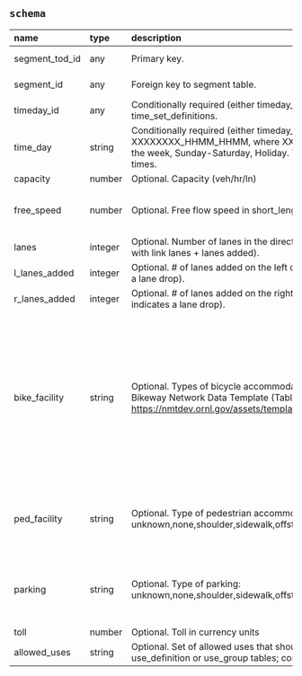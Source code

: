 ## `schema`

| name           | type    | description                                                                                                                                                                                 | constraints                                                                                                                                                                                               | warnings                       |
|:---------------|:--------|:--------------------------------------------------------------------------------------------------------------------------------------------------------------------------------------------|:----------------------------------------------------------------------------------------------------------------------------------------------------------------------------------------------------------|:-------------------------------|
| segment_tod_id | any     | Primary key.                                                                                                                                                                                | {'required': True}                                                                                                                                                                                        |                                |
| segment_id     | any     | Foreign key to segment table.                                                                                                                                                               | {'required': True}                                                                                                                                                                                        |                                |
| timeday_id     | any     | Conditionally required (either timeday_id or time_day). Foreign key to time_set_definitions.                                                                                                |                                                                                                                                                                                                           |                                |
| time_day       | string  | Conditionally required (either timeday_id or time_day). XXXXXXXX_HHMM_HHMM, where XXXXXXXX is a bitmap of days of the week, Sunday-Saturday, Holiday. The HHMM are the start and end times. |                                                                                                                                                                                                           |                                |
| capacity       | number  | Optional. Capacity (veh/hr/ln)                                                                                                                                                              | {'minimum': 0}                                                                                                                                                                                            |                                |
| free_speed     | number  | Optional. Free flow speed in short_length units per hour                                                                                                                                    | {'minimum': 0, 'maximum': 200}                                                                                                                                                                            | {'minimum': 1, 'maximum': 120} |
| lanes          | integer | Optional. Number of lanes in the direction of travel (must be consistent with link lanes + lanes added).                                                                                    |                                                                                                                                                                                                           |                                |
| l_lanes_added  | integer | Optional. # of lanes added on the left of the road link (negative indicates a lane drop).                                                                                                   |                                                                                                                                                                                                           |                                |
| r_lanes_added  | integer | Optional. # of lanes added on the right of the road link (negative indicates a lane drop).                                                                                                  |                                                                                                                                                                                                           |                                |
| bike_facility  | string  | Optional. Types of bicycle accommodation based on the National Bikeway Network Data Template (Table 1-A at https://nmtdev.ornl.gov/assets/templates/NBN_DataTemplates_final.pdf)            | {'enum': ['unseparated bike lane', 'buffered bike lane', 'separated bike lane', 'counter-flow bike lane', 'paved shoulder', 'shared lane', 'shared use path', 'off-road unpaved trail', 'other', 'none']} |                                |
| ped_facility   | string  | Optional. Type of pedestrian accommodation: unknown,none,shoulder,sidewalk,offstreet_path.                                                                                                  | {'enum': ['unknown', 'none', 'shoulder', 'sidewalk', 'offstreet_path']}                                                                                                                                   |                                |
| parking        | string  | Optional. Type of parking: unknown,none,shoulder,sidewalk,offstreet_path.                                                                                                                   | {'enum': ['unknown', 'none', 'shoulder', 'sidewalk', 'offstreet_path']}                                                                                                                                   |                                |
| toll           | number  | Optional. Toll in currency units                                                                                                                                                            |                                                                                                                                                                                                           |                                |
| allowed_uses   | string  | Optional. Set of allowed uses that should appear in either the use_definition or use_group tables; comma-separated.                                                                         |                                                                                                                                                                                                           |                                |